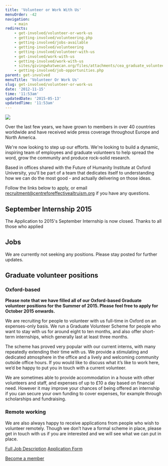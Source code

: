 ```yaml
---
title: 'Volunteer or Work With Us'
menuOrder: -42
navigation:
    - main
redirects:
    - get-involved/volunteer-or-work-us
    - getting-involved/volunteering.php
    - getting-involved/jobs-available
    - getting-involved/volunteering
    - getting-involved/volunteer-with-us
    - get-involved/work-with-us
    - getting-involved/work-with-us
    - sites/givingwhatwecan.org/files/attachments/cea_graduate_volunteers_and_interns.pdf
    - getting-involved/job-opportunities.php
parent: get-involved
menuTitle: 'Volunteer Or Work Us'
slug: get-involved/volunteer-or-work-us
date: '2012-11-15'
time: '11:53am'
updatedDate: '2015-05-13'
updatedTime: '11:53am'
---
```

![](/images/uploads/michelleben.jpg)

Over the last few years, we have grown to members in over 40 countries worldwide and have received wide press coverage throughout Europe and North America.

We're now looking to step up our efforts. We're looking to build a dynamic, inspiring team of employees and graduate volunteers to help spread the word, grow the community and produce rock-solid research.

Based in offices shared with the Future of Humanity Institute at Oxford University, you'll be part of a team that dedicates itself to understanding how we can do the most good - and actually delivering on those ideas.

Follow the links below to apply, or email [recruitment@centreforeffectivealtruism.org](mailto:recruitment@centreforeffectivealtruism.org) if you have any questions.

## September Internship 2015

The Application to 2015's September Internship is now closed. Thanks to all those who applied

## Jobs

We are currently not seeking any positions. Please stay posted for further updates.

## Graduate volunteer positions

### Oxford-based

**Please note that we have filled all of our Oxford-based Graduate volunteer positions for the Summer of 2015\. Please feel free to apply for October 2015 onwards.**

We are recruiting for people to volunteer with us full-time in Oxford on an expenses-only basis. We run a Graduate Volunteer Scheme for people who want to stay with us for around eight to ten months, and also offer short-term internships, which generally last at least three months.

The scheme has proved very popular with our current interns, with many repeatedly extending their time with us. We provide a stimulating and dedicated atmosphere in the office and a lively and welcoming community outside office hours. If you would like to discuss what it’s like to work here, we’d be happy to put you in touch with a current volunteer.

We are sometimes able to provide accommodation in a house with other volunteers and staff, and expenses of up to £10 a day based on financial need. However it may improve your chances of being offered an internship if you can secure your own funding to cover expenses, for example through scholarships and fundraising.

### Remote working

We are also always happy to receive applications from people who wish to volunteer remotely. Though we don’t have a formal scheme in place, please get in touch with us if you are interested and we will see what we can put in place.

[Full Job Description](http://home.centreforeffectivealtruism.org/careers/graduate-volunteer-scheme)
[Application Form](https://docs.google.com/forms/d/1UOrtl2KUvuEF041_TsbJ9iKy6JgkpAhbRPvjr33AaNs/viewform)

<a href="/get-involved/join-us" class="btn btn-primary">Become a member</a>